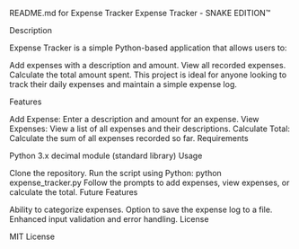 README.md for Expense Tracker
Expense Tracker - SNAKE EDITION™

Description

Expense Tracker is a simple Python-based application that allows users to:

Add expenses with a description and amount.
View all recorded expenses.
Calculate the total amount spent.
This project is ideal for anyone looking to track their daily expenses and maintain a simple expense log.

Features

Add Expense: Enter a description and amount for an expense.
View Expenses: View a list of all expenses and their descriptions.
Calculate Total: Calculate the sum of all expenses recorded so far.
Requirements

Python 3.x
decimal module (standard library)
Usage

Clone the repository.
Run the script using Python:
python expense_tracker.py
Follow the prompts to add expenses, view expenses, or calculate the total.
Future Features

Ability to categorize expenses.
Option to save the expense log to a file.
Enhanced input validation and error handling.
License

MIT License
